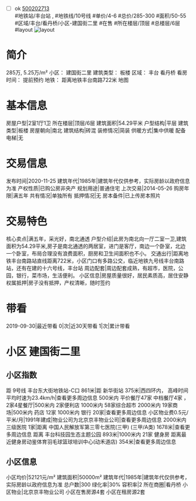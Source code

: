 - [ ] ok [500202713](https://bj.5i5j.com/ershoufang/500202713.html)  
 #地铁站/丰台站 ,  #地铁线/10号线
#单价/4-6 #总价/285-300 #面积/50-55   #区域/丰台/看丹桥/小区-建国街二里 #在售 #所在楼层/顶层 #总楼层/6层 #layout 
![layout](http://image2.5i5j.com//group1/M00/91/9C/CgqJMl035CGABuR7AAI35T1wXgc611.jpg_P5.jpg) 
# 简介 
 285万,  5.25万/m² 
小区： 建国街二里
建筑类型： 板楼
区域： 丰台 看丹桥
看房时间： 提前预约
地铁： 距离地铁丰台南路722米 地图
# 基本信息 
 房屋户型|2室1厅1卫
所在楼层|顶层/6层
建筑面积|54.29平米
户型结构|平层
建筑类型|板楼
房屋朝向|南北
建筑结构|砖混
装修情况|简装
供暖方式|集中供暖
配备电梯|无
# 交易信息 
 发布时间|2020-11-25
建筑年代|1985年|建筑年代仅供参考，实际房龄以政府信息为准
产权性质|已购公房非央产
规划用途|普通住宅
上次交易|2014-05-26
购房年限|满五年
共有情况|单独所有
抵押情况|无
房本备件|已上传房本照片
# 交易特色 
 核心卖点|满五年，采光好，南北通透
户型介绍|此房为南北向一厅二室一卫,建筑面积为54.29平米,房子是南北通透的两居室，进门是客厅，南边一个卧室，北边一个卧室，布局合理没有浪费面积，厨房和卫生间面积也不小。
交通出行|距离地铁丰台南路站直线距离722米，小区门口有多路公交，临近地铁九号线丰台南路站，还有在建的十六号线，丰台站
周边配套|周边配套成熟，有超市，医院，公园，银行，菜市场，生活便利。
小区信息|房屋质量很好，居民素质高，居住安静
权属抵押|房子没有抵押，产权清晰，随时签约
# 带看 
 2019-09-30|最近带看	 0|次|近30天带看	 1|次|累计带看
# 小区 建国街二里
## 小区指数 
 距 9号线 丰台东大街地铁站-C口 861米|距 新华街站 375米|西四环内， 高峰时间平均时速为23.4km/h|查看更多周边信息
500米内 平价餐厅47家
中档餐厅4家 ，2家4星餐厅|500米内 2家便利店
1000米内 58家综合超市
2000米内 19家商场|500米内 药店 12家
1000米内 银行 20家|查看更多周边信息
小区物业费0.5元/平米/月|1991年建成|物业公司为北京京丰物业公司|查看更多周边信息
2000米内 三级医院 1家|距离 中国人民解放军第三零七医院(三甲) (三甲/A类) 1678米|查看更多周边信息
距离 丰台科技园生态主题公园 893米|1000米内 21家 健身房
距离最近健身房动鉴体育羽毛球篮球培训中心(动禾道店) 354米|查看更多周边信息
## 小区信息 
 小区均价|52121元/m²
建筑面积|50000m²
建筑年代|1985年|建筑年代仅供参考，实际房龄以政府信息为准
总户数|300
绿化率|30%
容积率|2
所在商圈|看丹桥
小区物业|北京京丰物业公司
小区在售房源4套
小区在租房源2套
